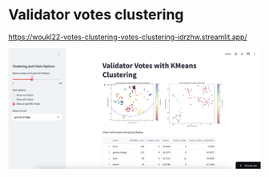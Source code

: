 # Validator votes clustering

https://woukl22-votes-clustering-votes-clustering-idrzhw.streamlit.app/

![Alt text](image.png)